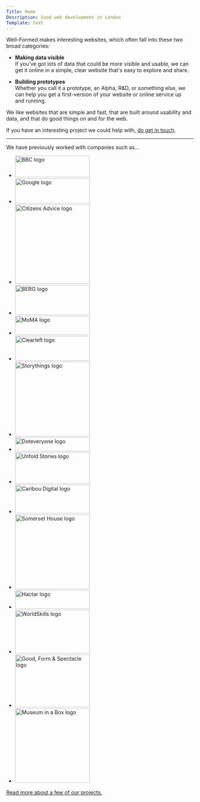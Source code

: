 ```yaml
---
Title: Home
Description: Good web development in London
Template: text
---
```


Well-Formed makes interesting websites, which often fall into these two broad&nbsp;categories:

* **Making data visible**  
  If you’ve got lots of data that could be more visible and usable, we can get it online in a simple, clear website that's easy to explore and&nbsp;share.

* **Building prototypes**  
  Whether you call it a prototype, an Alpha, R&D, or something else, we can help you get a first-version of your website or online service up and&nbsp;running.

We like websites that are simple and fast, that are built around usability and data, and that do good things on and for the web.

If you have an interesting project we could help with, [do&nbsp;get&nbsp;in&nbsp;touch](mailto:contact@well-formed.co.uk).

----

We have previously worked with companies such as…

<ul class="list--unstyled grid grid--5 grid--logos">
    <li>
        <a href="https://www.bbc.co.uk" title="BBC"><img class="company-logo img--fluid" src="/assets/img/logos/bbc.png" alt="BBC logo" width="200" height="58"></a>
    </li>
    <li>
        <a href="https://google.com" title="Google"><img class="company-logo img--fluid" src="/assets/img/logos/google.png" alt="Google logo" width="200" height="67"></a>
    </li>
    <li>
        <a href="https://www.citizensadvice.org.uk" title="Citizens Advice"><img class="company-logo img--fluid" src="/assets/img/logos/citizens-advice.png" alt="Citizens Advice logo" width="200" height="213"></a>
    </li>
    <li>
        <a href="http://berglondon.com" title="BERG"><img class="company-logo img--fluid" src="/assets/img/logos/berg.png" alt="BERG logo" width="200" height="80"></a>
    </li>
    <li>
        <a href="https://www.moma.org" title="MoMA (Museum of Modern Art, New York)"><img class="company-logo img--fluid" src="/assets/img/logos/moma.png" alt="MoMA logo" width="200" height="51"></a>
    </li>
    <li>
        <a href="https://clearleft.com" title="Clearleft"><img class="company-logo img--fluid" src="/assets/img/logos/clearleft.png" alt="Clearleft logo" width="200" height="66"></a>
    </li>
    <li>
        <a href="https://www.storythings.com" title="Storythings"><img class="company-logo img--fluid" src="/assets/img/logos/storythings.png" alt="Storythings logo" width="200" height="200"></a>
    </li>
    <li>
        <a href="https://doteveryone.org.uk" title="Doteveryone"><img class="company-logo img--fluid" src="/assets/img/logos/doteveryone.png" alt="Doteveryone logo" width="200" height="37"></a>
    </li>
    <li>
        <a href="https://www.unfoldstories.co.uk" title="Unfold Stories"><img class="company-logo img--fluid" src="/assets/img/logos/unfold-stories.png" alt="Unfold Stories logo" width="200" height="84"></a>
    </li>
    <li>
        <a href="https://www.cariboudigital.net" title="Caribou Digital"><img class="company-logo img--fluid" src="/assets/img/logos/caribou-digital.png" alt="Caribou Digital logo" width="200" height="77"></a>
    </li>
    <li>
        <a href="https://www.somersethouse.org.uk" title="Somerset House"><img class="company-logo img--fluid" src="/assets/img/logos/somerset-house.png" alt="Somerset House logo" width="200" height="200"></a>
    </li>
    <li>
        <a href="http://hactar.is" title="Hactar"><img class="company-logo img--fluid" src="/assets/img/logos/hactar.png" alt="Hactar logo" width="200" height="50"></a>
    </li>
    <li>
        <a href="https://worldskills.org" title="WorldSkills"><img class="company-logo img--fluid" src="/assets/img/logos/worldskills.png" alt="WorldSkills logo" width="200" height="117"></a>
    </li>
    <li>
        <a href="http://goodformandspectacle.com" title="Good, Form & Spectacle"><img class="company-logo img--fluid" src="/assets/img/logos/gfands.png" alt="Good, Form & Spectacle logo" width="200" height="141"></a>
    </li>
    <li>
        <a href="http://www.museuminabox.org" title="Museum in a Box"><img class="company-logo img--fluid" src="/assets/img/logos/museum-in-a-box.png" alt="Museum in a Box logo" width="200" height="200"></a>
    </li>
</ul>

[Read more about a few of our projects.](/projects)

<!--
<div style="display:inline-block;width:100px;height:100px;background:#faed3e"></div>
<div style="display:inline-block;width:100px;height:100px;background:#000"></div>
<div style="display:inline-block;width:100px;height:100px;background:#03a1c6"></div>
<div style="display:inline-block;width:100px;height:100px;background:#949494"></div>
-->
